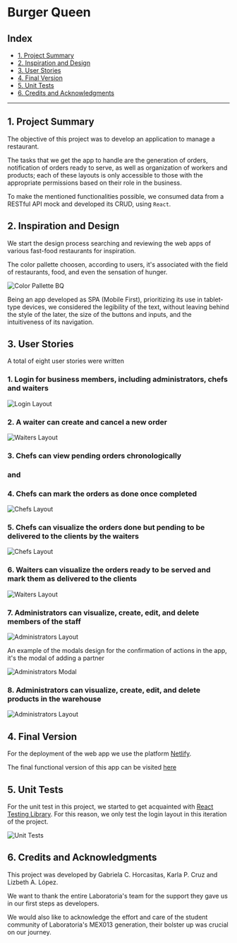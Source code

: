 # Burger Queen 

## Index

* [1. Project Summary](#1-project-summary)
* [2. Inspiration and Design](#2-inspiration-and-design)
* [3. User Stories](#3-user-stories)
* [4. Final Version](#4-final-version)
* [5. Unit Tests](#5-unit-tests)
* [6. Credits and Acknowledgments](#6-credits-and-acknowledgments)

***

## 1. Project Summary

The objective of this project was to develop an application to manage a restaurant.

The tasks that we get the app to handle are the generation of orders, notification of orders ready to serve, as well as organization of workers and products; each of these layouts is only accessible to those with the appropriate permissions based on their role in the business.

To make the mentioned functionalities possible, we consumed data from a RESTful API mock and developed its CRUD, using `React`.

## 2. Inspiration and Design

We start the design process searching and reviewing the web apps of various fast-food restaurants for inspiration.

The color pallette choosen, according to users, it's associated with the field of restaurants, food, and even the sensation of hunger.

![Color Pallette BQ](./readmeImages/pallette_BQ2.png)

Being an app developed as SPA (Mobile First), prioritizing its use in tablet-type devices, we considered the legibility of the text, without leaving behind the style of the later, the size of the buttons and inputs, and the intuitiveness of its navigation.

## 3. User Stories

A total of eight user stories were written

### 1. Login for business members, including administrators, chefs and waiters

![Login Layout](./readmeImages/LogIn.png)

### 2. A waiter can create and cancel a new order 

![Waiters Layout](./readmeImages/WaitersMenu.png)

### 3. Chefs can view pending orders chronologically 

### and 

### 4. Chefs can mark the orders as done once completed

![Chefs Layout](./readmeImages/ChefsReceived.png)

### 5. Chefs can visualize the orders done but pending to be delivered to the clients by the waiters

![Chefs Layout](./readmeImages/ChefsDelivered.png)

### 6. Waiters can visualize the orders ready to be served and mark them as delivered to the clients 

![Waiters Layout](./readmeImages/WaitersOrdersReady.png)

### 7. Administrators can visualize, create, edit, and delete members of the staff

![Administrators Layout](./readmeImages/AdminPar.png)

An example of the modals design for the confirmation of actions in the app, it's the modal of adding a partner

![Administrators Modal](./readmeImages/ModalExample.png)

### 8. Administrators can visualize, create, edit, and delete products in the warehouse

![Administrators Layout](./readmeImages/AdminProd.png)

## 4. Final Version

For the deployment of the web app we use the platform [Netlify](https://www.netlify.com/).

The final functional version of this app can be visited [here](https://burgerqueen-bq2.netlify.app/)

## 5. Unit Tests

For the unit test in this project, we started to get acquainted with [React Testing Library](https://testing-library.com/docs/react-testing-library/intro/). For this reason, we only test the login layout in this iteration of the project.

![Unit Tests](./readmeImages/UnitTests.png)

## 6. Credits and Acknowledgments

This project was developed by Gabriela C. Horcasitas, Karla P. Cruz and Lizbeth A. López.

We want to thank the entire Laboratoria's team for the support they gave us in our first steps as developers.

We would also like to acknowledge the effort and care of the student community of Laboratoria's MEX013 generation, their bolster up was crucial on our journey.
